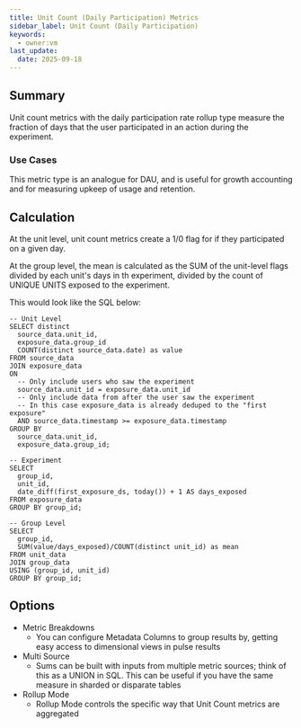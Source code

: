 ```yaml
---
title: Unit Count (Daily Participation) Metrics
sidebar_label: Unit Count (Daily Participation)
keywords:
  - owner:vm
last_update:
  date: 2025-09-18
---
```


## Summary

Unit count metrics with the daily participation rate rollup type measure the fraction of days that the user participated in an action during the experiment.

### Use Cases

This metric type is an analogue for DAU, and is useful for growth accounting and for measuring upkeep of usage and retention.

## Calculation

At the unit level, unit count metrics create a 1/0 flag for if they participated on a given day.

At the group level, the mean is calculated as the SUM of the unit-level flags divided by each unit's days in th experiment, divided by the count of UNIQUE UNITS exposed to the experiment.

This would look like the SQL below:

```
-- Unit Level
SELECT distinct
  source_data.unit_id,
  exposure_data.group_id
  COUNT(distinct source_data.date) as value
FROM source_data
JOIN exposure_data
ON
  -- Only include users who saw the experiment
  source_data.unit_id = exposure_data.unit_id
  -- Only include data from after the user saw the experiment
  -- In this case exposure_data is already deduped to the "first exposure"
  AND source_data.timestamp >= exposure_data.timestamp
GROUP BY
  source_data.unit_id,
  exposure_data.group_id;

-- Experiment
SELECT
  group_id,
  unit_id,
  date_diff(first_exposure_ds, today()) + 1 AS days_exposed
FROM exposure_data
GROUP BY group_id;

-- Group Level
SELECT
  group_id,
  SUM(value/days_exposed)/COUNT(distinct unit_id) as mean
FROM unit_data
JOIN group_data
USING (group_id, unit_id)
GROUP BY group_id;
```

## Options

- Metric Breakdowns
  - You can configure Metadata Columns to group results by, getting easy access to dimensional views in pulse results
- Multi Source
  - Sums can be built with inputs from multiple metric sources; think of this as a UNION in SQL. This can be useful if you have the same measure in sharded or disparate tables
- Rollup Mode
  - Rollup Mode controls the specific way that Unit Count metrics are aggregated
